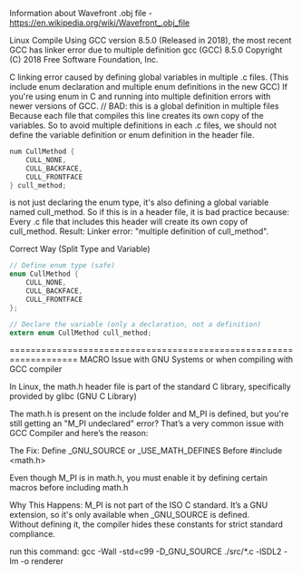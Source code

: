 Information about Wavefront .obj file - https://en.wikipedia.org/wiki/Wavefront_.obj_file

Linux Compile Using GCC version 8.5.0 (Released in 2018), the most recent GCC has linker error due to multiple definition 
gcc (GCC) 8.5.0
Copyright (C) 2018 Free Software Foundation, Inc.

C linking error caused by defining global variables in multiple .c files.  (This include enum declaration and multiple enum definitions in the new GCC)
If you're using enum in C and running into multiple definition errors with newer versions of GCC. // BAD: this is a global definition in multiple files
Because each file that compiles this line creates its own copy of the variables.
So to avoid multiple definitions in each .c files, we should not define the variable definition or enum definition in the header file.

```c
num CullMethod {
    CULL_NONE,
    CULL_BACKFACE,
    CULL_FRONTFACE
} cull_method;
```
is not just declaring the enum type, it's also defining a global variable named cull_method.
So if this is in a header file, it is bad practice because:
Every .c file that includes this header will create its own copy of cull_method.
Result: Linker error: "multiple definition of cull_method".

Correct Way (Split Type and Variable)
```c
// Define enum type (safe)
enum CullMethod {
    CULL_NONE,
    CULL_BACKFACE,
    CULL_FRONTFACE
};

// Declare the variable (only a declaration, not a definition)
extern enum CullMethod cull_method;
```
===================================================================
MACRO Issue with GNU Systems or when compiling with GCC compiler

In Linux, the math.h header file is part of the standard C library, specifically provided by glibc (GNU C Library)

The math.h is present on the include folder and M_PI is defined, but you're still getting an "M_PI undeclared" error?
That’s a very common issue with GCC Compiler and here’s the reason:

The Fix: Define _GNU_SOURCE or _USE_MATH_DEFINES Before #include <math.h>

Even though M_PI is in math.h, you must enable it by defining certain macros before including math.h

Why This Happens:
M_PI is not part of the ISO C standard.  It’s a GNU extension, so it's only available when _GNU_SOURCE is defined.  
Without defining it, the compiler hides these constants for strict standard compliance.

run this command: 
gcc -Wall -std=c99 -D_GNU_SOURCE ./src/*.c -lSDL2 -lm -o renderer    
